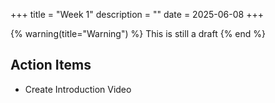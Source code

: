 +++
title = "Week 1"
description = ""
date = 2025-06-08
+++

{% warning(title="Warning") %} 
This is still a draft 
{% end %}

## Action Items
- Create Introduction Video

